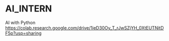 # AI_INTERN
AI with Python
https://colab.research.google.com/drive/1ieD30Oy_T_rJwSZjYH_0XtEUTNitDF5p?usp=sharing
